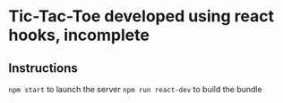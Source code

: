 # Tic-Tac-Toe developed using react hooks, incomplete

## Instructions

`npm start` to launch the server 
`npm run react-dev` to build the bundle
